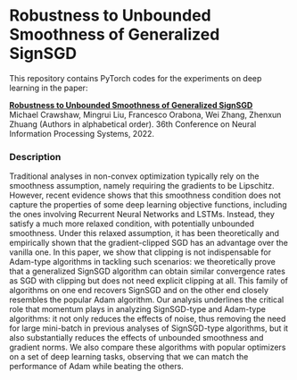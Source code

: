 # Robustness to Unbounded Smoothness of Generalized SignSGD

This repository contains PyTorch codes for the experiments on deep learning in the paper:

**[Robustness to Unbounded Smoothness of Generalized SignSGD](https://openreview.net/forum?id=8oj_2Ypp0j)**  
Michael Crawshaw, Mingrui Liu, Francesco Orabona, Wei Zhang, Zhenxun Zhuang (Authors in alphabetical order).
36th Conference on Neural Information Processing Systems, 2022.

### Description
Traditional analyses in non-convex optimization typically rely on the smoothness assumption, namely requiring the gradients to be Lipschitz. However, recent evidence shows that this smoothness condition does not capture the properties of some deep learning objective functions, including the ones involving Recurrent Neural Networks and LSTMs. Instead, they satisfy a much more relaxed condition, with potentially unbounded smoothness. Under this relaxed assumption, it has been theoretically and empirically shown that the gradient-clipped SGD has an advantage over the vanilla one. In this paper, we show that clipping is not indispensable for Adam-type algorithms in tackling such scenarios: we theoretically prove that a generalized SignSGD algorithm can obtain similar convergence rates as SGD with clipping but does not need explicit clipping at all. This family of algorithms on one end recovers SignSGD and on the other end closely resembles the popular Adam algorithm. Our analysis underlines the critical role that momentum plays in analyzing SignSGD-type and Adam-type algorithms: it not only reduces the effects of noise, thus removing the need for large mini-batch in previous analyses of SignSGD-type algorithms, but it also substantially reduces the effects of unbounded smoothness and gradient norms. We also compare these algorithms with popular optimizers on a set of deep learning tasks, observing that we can match the performance of Adam while beating the others.
